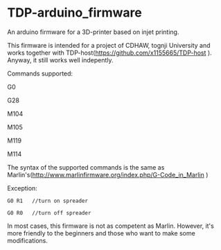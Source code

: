 # TDP-arduino_firmware

An arduino firmware for a 3D-printer based on injet printing.

This firmware is intended for a project of CDHAW, tognji University and works together with TDP-host(https://github.com/x1155665/TDP-host ). Anyway, it still works well indepently.

Commands supported:
  
  G0 
  
  G28
  
  M104
  
  M105
  
  M119
  
  M114  
  
  The syntax of the supported commands is the same as Marlin's(http://www.marlinfirmware.org/index.php/G-Code_in_Marlin )
  
  Exception:
   
    G0 R1   //turn on spreader
  
    G0 R0   //turn off spreader 


In most cases, this firmware is not as competent as Marlin. However, it's more friendly to the beginners and those who want to make some modifications.
